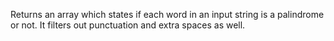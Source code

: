 Returns an array which states if each word in an input string is a palindrome or not. It filters out punctuation and extra spaces as well.